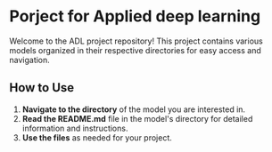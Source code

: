 # Porject for Applied deep learning

Welcome to the ADL project repository! This project contains various models organized in their respective directories for easy access and navigation.
## How to Use

1. **Navigate to the directory** of the model you are interested in.
2. **Read the README.md** file in the model's directory for detailed information and instructions.
3. **Use the files** as needed for your project.
